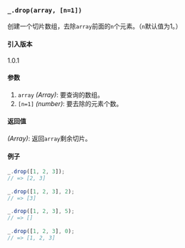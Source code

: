 ### `_.drop(array, [n=1])`[​](#_droparray-n1 "_droparray-n1的直接链接")

创建一个切片数组，去除`array`前面的`n`个元素。（`n`默认值为1。）

#### 引入版本

1.0.1

#### 参数

1.  `array` _(Array)_: 要查询的数组。
2.  `[n=1]` _(number)_: 要去除的元素个数。

#### 返回值

_(Array)_: 返回`array`剩余切片。

#### 例子

```js
_.drop([1, 2, 3]);
// => [2, 3]
 
_.drop([1, 2, 3], 2);
// => [3]
 
_.drop([1, 2, 3], 5);
// => []
 
_.drop([1, 2, 3], 0);
// => [1, 2, 3]

```